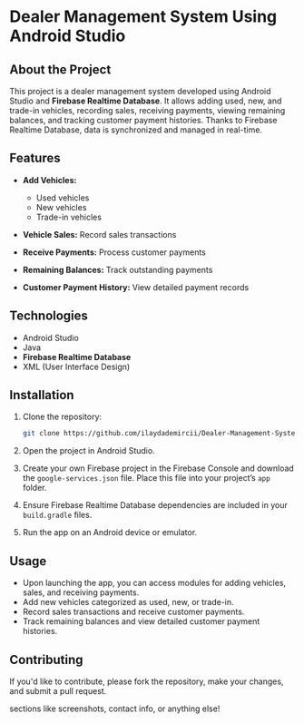 # Dealer Management System Using Android Studio

## About the Project

This project is a dealer management system developed using Android Studio and **Firebase Realtime Database**.
It allows adding used, new, and trade-in vehicles, recording sales, receiving payments, viewing remaining balances, and tracking customer payment histories.
Thanks to Firebase Realtime Database, data is synchronized and managed in real-time.

## Features

* **Add Vehicles:**

  * Used vehicles
  * New vehicles
  * Trade-in vehicles
* **Vehicle Sales:** Record sales transactions
* **Receive Payments:** Process customer payments
* **Remaining Balances:** Track outstanding payments
* **Customer Payment History:** View detailed payment records

## Technologies

* Android Studio
* Java
* **Firebase Realtime Database**
* XML (User Interface Design)

## Installation

1. Clone the repository:

   ```bash
   git clone https://github.com/ilaydademircii/Dealer-Management-System-Using-Android-Studio.git
   ```
2. Open the project in Android Studio.
3. Create your own Firebase project in the Firebase Console and download the `google-services.json` file. Place this file into your project’s `app` folder.
4. Ensure Firebase Realtime Database dependencies are included in your `build.gradle` files.
5. Run the app on an Android device or emulator.

## Usage

* Upon launching the app, you can access modules for adding vehicles, sales, and receiving payments.
* Add new vehicles categorized as used, new, or trade-in.
* Record sales transactions and receive customer payments.
* Track remaining balances and view detailed customer payment histories.

## Contributing

If you'd like to contribute, please fork the repository, make your changes, and submit a pull request.

 sections like screenshots, contact info, or anything else!
